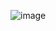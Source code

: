 ![image](https://github.com/AniSerNik/energystand_graphics/assets/54993780/a7c8fa48-fb86-4ced-be1f-7a727d42852c)
